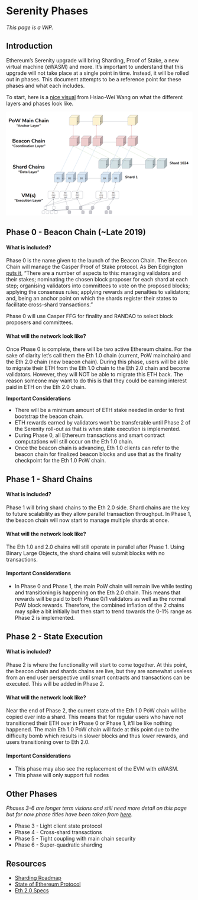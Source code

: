 # Serenity Phases

_This page is a WIP._ 

## Introduction

Ethereum’s Serenity upgrade will bring Sharding, Proof of Stake, a new virtual machine \(eWASM\) and more. It’s important to understand that this upgrade will not take place at a single point in time. Instead, it will be rolled out in phases. This document attempts to be a reference point for these phases and what each includes.  
  
To start, here is a [nice visual](https://docs.google.com/presentation/d/1G5UZdEL71XAkU5B2v-TC3lmGaRIu2P6QSeF8m3wg6MU/edit#slide=id.g3c326bb661_0_58) from Hsiao-Wei Wang on what the different layers and phases look like.

![](../../.gitbook/assets/screen-shot-2018-12-10-at-2.01.26-pm.png)

## Phase 0 - Beacon Chain \(~Late 2019\)

#### **What is included?**

Phase 0 is the name given to the launch of the Beacon Chain. The Beacon Chain will manage the Casper Proof of Stake protocol. As Ben Edgington [puts it](https://media.consensys.net/state-of-ethereum-protocol-2-the-beacon-chain-c6b6a9a69129), “There are a number of aspects to this: managing validators and their stakes; nominating the chosen block proposer for each shard at each step; organising validators into committees to vote on the proposed blocks; applying the consensus rules; applying rewards and penalties to validators; and, being an anchor point on which the shards register their states to facilitate cross-shard transactions.”  
  
Phase 0 will use Casper FFG for finality and RANDAO to select block proposers and committees. 

#### **What will the network look like?**

Once Phase 0 is complete, there will be two active Ethereum chains. For the sake of clarity let’s call them the Eth 1.0 chain \(current, PoW mainchain\) and the Eth 2.0 chain \(new beacon chain\). During this phase, users will be able to migrate their ETH from the Eth 1.0 chain to the Eth 2.0 chain and become validators. However, they will NOT be able to migrate this ETH back. The reason someone may want to do this is that they could be earning interest paid in ETH on the Eth 2.0 chain.

**Important Considerations**

* There will be a minimum amount of ETH stake needed in order to first bootstrap the beacon chain.
* ETH rewards earned by validators won’t be transferable until Phase 2 of the Serenity roll-out as that is when state execution is implemented.
* During Phase 0, all Ethereum transactions and smart contract computations will still occur on the Eth 1.0 chain.
* Once the beacon chain is advancing, Eth 1.0 clients can refer to the beacon chain for finalized beacon blocks and use that as the finality checkpoint for the Eth 1.0 PoW chain.

## Phase 1 - Shard Chains

#### What is included?

Phase 1 will bring shard chains to the Eth 2.0 side. Shard chains are the key to future scalability as they allow parallel transaction throughput. In Phase 1, the beacon chain will now start to manage multiple shards at once.  

#### What will the network look like?

The Eth 1.0 and 2.0 chains will still operate in parallel after Phase 1. Using Binary Large Objects, the shard chains will submit blocks with no transactions. 

#### Important Considerations

* In Phase 0 and Phase 1, the main PoW chain will remain live while testing and transitioning is happening on the Eth 2.0 chain. This means that rewards will be paid to both Phase 0/1 validators as well as the normal PoW block rewards. Therefore, the combined inflation of the 2 chains may spike a bit initially but then start to trend towards the 0-1% range as Phase 2 is implemented.

## Phase 2 - State Execution

#### What is included?

Phase 2 is where the functionality will start to come together. At this point, the beacon chain and shards chains are live, but they are somewhat useless from an end user perspective until smart contracts and transactions can be executed. This will be added in Phase 2.

#### What will the network look like?

Near the end of Phase 2, the current state of the Eth 1.0 PoW chain will be copied over into a shard. This means that for regular users who have not transitioned their ETH over in Phase 0 or Phase 1, it’ll be like nothing happened. The main Eth 1.0 PoW chain will fade at this point due to the difficulty bomb which results in slower blocks and thus lower rewards, and users transitioning over to Eth 2.0.

#### Important Considerations

* This phase may also see the replacement of the EVM with eWASM.
* This phase will only support full nodes

## Other Phases

_Phases 3-6 are longer term visions and still need more detail on this page but for now phase titles have been taken from_ [_here_](https://github.com/ethereum/wiki/wiki/Sharding-roadmap#strongphase-3strong-light-client-state-protocol)_._ 

* Phase 3 - Light client state protocol
* Phase 4 - Cross-shard transactions
* Phase 5 - Tight coupling with main chain security
* Phase 6 - Super-quadratic sharding

## Resources

* [Sharding Roadmap](https://github.com/ethereum/wiki/wiki/Sharding-roadmap#strongphase-3strong-light-client-state-protocol)
* [State of Ethereum Protocol](https://media.consensys.net/state-of-ethereum-protocol-2-the-beacon-chain-c6b6a9a69129)
* [Eth 2.0 Specs](https://github.com/ethereum/eth2.0-specs)



